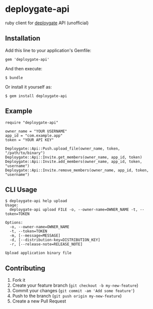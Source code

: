 # deploygate-api

ruby client for [deploygate](https://deploygate.com/) API (unofficial)

## Installation

Add this line to your application's Gemfile:

    gem 'deploygate-api'

And then execute:

    $ bundle

Or install it yourself as:

    $ gem install deploygate-api

## Example

    require "deploygate-api"

    owner_name = "YOUR USERNAME"
    app_id = "com.example.app"
    token = "YOUR API KEY"

    Deploygate::Api::Push.upload_file(owner_name, token, "/path/to/binary")
    Deploygate::Api::Invite.get_members(owner_name, app_id, token)
    Deploygate::Api::Invite.add_members(owner_name, app_id, token, "username")
    Deploygate::Api::Invite.remove_members(owner_name, app_id, token, "username")

## CLI Usage

    $ deploygate-api help upload
    Usage:
      deploygate-api upload FILE -o, --owner-name=OWNER_NAME -t, --token=TOKEN

    Options:
      -o, --owner-name=OWNER_NAME
      -t, --token=TOKEN
      -m, [--message=MESSAGE]
      -d, [--distribution-key=DISTRIBUTION_KEY]
      -r, [--release-note=RELEASE_NOTE]

    Upload application binary file

## Contributing

1. Fork it
2. Create your feature branch (`git checkout -b my-new-feature`)
3. Commit your changes (`git commit -am 'Add some feature'`)
4. Push to the branch (`git push origin my-new-feature`)
5. Create a new Pull Request
